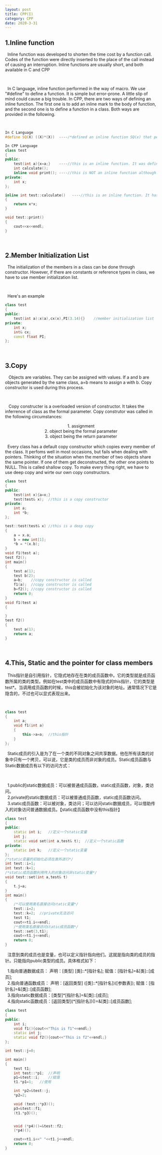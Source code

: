 ```yaml
---
layout: post
title: CPP(I)
category: CPP
date: 2020-3-31
---
```


## 1.Inline function
<p>&nbsp;&nbsp;Inline function was developed to shorten the time cost by a function call. Codes of the function were directly inserted to the place of the call instead of causing an interruption. Inline functions are usually short, and both available in C and CPP</p><br/>
<p>&nbsp;&nbsp;In C language, inline function performed in the way of macro. We use "#define" to define a function. It is simple but error-prone. A little slip of mind could cause a big trouble. In CPP, there are two ways of defining an inline function. The first one is to add an inline mark to the body of function, and the second one is to define a function in a class. Both ways are provided in the following.</p><br/>

```cpp
In C Language
#define SQ(X) ((X)*(X))  ----/*defined an inline function SQ(x) that performs x^2. */

In CPP Language
class test
{
public:
    test(int a){x=a;}    ----//this is an inline function. It was defined in a class.
    int calculate();
    inline void print(); ----//this is NOT an inline function although it has an inline mark.
private:
    int x;
};

inline int test::calculate()   ----//this is an inline function. It has an inline mark to its body.
{
    return x*x;
}

void test::print()
{
    cout<<x<<endl;
}
```
<br/>

## 2.Member Initialization List
<p>&nbsp;&nbsp;The initialization of the members in a class can be done through constructor. However, if there are constants or reference types in class, we have to use member initialization list.</p><br/>
<p>&nbsp;&nbsp;Here's an example</p>

```cpp
class test
{
public:
    test(int a):x(a),cx(x),PI(3.14){}    //member initialization list
private:
    int x;
    int& cx;
    const float PI;
};
```
<br/>

## 3.Copy
<p>&nbsp;&nbsp; Objects are variables. They can be assigned with values. If a and b are objects generated by the same class, a=b means to assign a with b. Copy constructor is used during this process.</p><br/>
<p>&nbsp;&nbsp; Copy constructer is a overloaded version of constructor. It takes the inferrence of class as the formal parameter. Copy construtor was called in the following circumstances: <br/>
<center>1. assignment</center>
<center>2. object being the formal parameter</center>
<center>3. object being the return parameter</center><br/>
&nbsp;&nbsp;Every class has a default copy constructor which copies every member of the class. It perfoms well in most occasions, but fails when dealing with pointers. Thinking of the situation when the member of two objects share the same pointer. If one of them get deconstructed, the other one points to NULL. This is called  shallow copy. To make every thing right, we have to use deep copy and wirte our own copy constructors.</p>

```cpp
class test
{
public:
    test(int x){a=x;}
    test(test& x);  //this is a copy constructor
private:
    int a;
    int *b;
};

test::test(test& x) //this is a deep copy
{
    a = x.a;
    b = new int[1];
    *b = *(x.b);
}
void f1(test a);
test f2();
int main()
{
    test a(1);
    test b(2);
    a=b;    //copy constructor is called
    f1(a);  //copy constructor is called
    b=f2(); //copy constructor is called
    return 0;
}
void f1(test a)
{

}
test f2()
{
    test a(1);
    return a;
}

```
<br/>

## 4.This, Static and the pointer for class members
<p>&nbsp;&nbsp;This指针是自引用指针，它隐式地存在在类的成员函数中。它的类型就是成员函数所属的类的类型。例如在test类中的成员函数中有隐式的this指针，它的类型是test*。当调用成员函数的时候，this会被初始化为该对象的地址。通常情况下它是隐含的，不过也可以显式表现出来。</p><br/>

```cpp
class test
{
    int a;
    void f1(int a)
    {
        this->a=a;  //this指针
    }
};
```
<p>&nbsp;&nbsp;Static成员的引入是为了在一个类的不同对象之间共享数据。他在所有该类的对象中只有一个拷贝，可以说，它是类的成员而非对象的成员。Static成员函数与Static数据成员有以下的访问方式： </p><br/>
<p>&nbsp;&nbsp;1.public的static数据成员：可以被普通成员函数，static成员函数，对象，类访问。<br/>
   &nbsp;&nbsp;2.private的static数据成员：可以被普通成员函数，static成员函数访问。<br/>
   &nbsp;&nbsp;3.static成员函数：可以被对象，类访问；可以访问static数据成员，可以借助传入的对象访问普通数据成员。【static成员函数中没有this指针】<br/></p>
   
```cpp
class test
{
public:
    static int i;   //定义一个static变量
    int j;
    static void set(int a,test& t);  //定义一个static函数
private:
    static int k;   //定义一个static变量
};
/*static变量的初始化必须在类外进行*/
int test::i=1;
int test::k=1;
/*static成员函数利用传入的对象访问非static变量*/
void test::set(int a,test& t)
{
    t.j=a;
}
int main()
{
    /*可以使用类名直接访问static变量*/
    test::i=2;
    test::k=2;  //private无法访问
    test t1;
    cout<<t1.i<<endl;
    /*使用类名直接访问static成员函数*/
    test::set(3,t1);
    cout<<t1.j<<endl;
    return 0;
}

```

<p>&nbsp;&nbsp;注意到类的成员也是变量，也可以定义指针指向他们。这就是指向类的成员的指针。只能指向public类型的成员。具体格式如下：<br/></p>
<p>&nbsp;&nbsp;1.指向普通数据成员： 声明：[类型] [类]::*[指针名]; 赋值：[指针名]=&[类]::[成员];<br/>
   &nbsp;&nbsp;2.指向普通函数成员： 声明：[返回类型] ([类]::*[指针名])([参数表]); 赋值：[指针名]=&[类]::[成员函数];<br/>
   &nbsp;&nbsp;3.指向static数据成员：[类型]*[指针名]=&[类]::[成员];<br/>
   &nbsp;&nbsp;4.指向static函数成员：[返回类型](*[指针名])()=&[类]::[成员函数];<br/></p>

```cpp
class test
{
public:
    int i;
    void f1(){cout<<"This is f1"<<endl;}
    static int j;
    static void f2(){cout<<"This is f2"<<endl;}
};

int test::j=0;

int main()
{
    test t1;
    int test::*p1;  //声明
    p1=&test::i;    //赋值
    t1.*p1=1;   //使用

    int *p2=&test::j;
    *p2=2;

    void (test::*p3)();
    p3=&test::f1;
    (t1.*p3)();


    void (*p4)()=&test::f2;
    (*p4)();

    cout<<t1.i<<" "<<t1.j<<endl;
    return 0;
}
```
